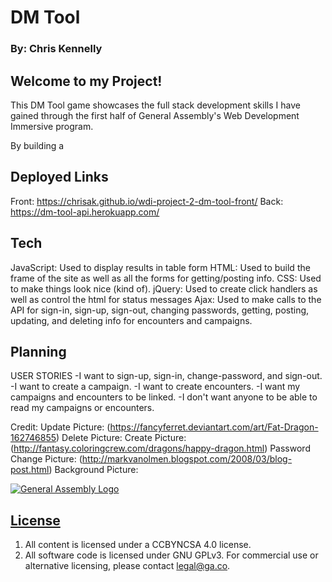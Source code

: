
# DM Tool
### By: Chris Kennelly

## Welcome to my Project!

This DM Tool game showcases the full stack development skills I have gained through the first half of General Assembly's Web Development Immersive program.

By building a

## Deployed Links

Front: https://chrisak.github.io/wdi-project-2-dm-tool-front/
Back: https://dm-tool-api.herokuapp.com/

## Tech

JavaScript: Used to display results in table form
HTML: Used to build the frame of the site as well as all the forms for getting/posting info.
CSS: Used to make things look nice (kind of).
jQuery: Used to create click handlers as well as control the html for status messages
Ajax: Used to make calls to the API for sign-in, sign-up, sign-out, changing passwords, getting, posting, updating, and deleting info for encounters and campaigns.

## Planning
USER STORIES
-I want to sign-up, sign-in, change-password, and sign-out.
-I want to create a campaign.
-I want to create encounters.
-I want my campaigns and encounters to be linked.
-I don't want anyone to be able to read my campaigns or encounters.

Credit:
Update Picture: (https://fancyferret.deviantart.com/art/Fat-Dragon-162746855)
Delete Picture:
Create Picture: (http://fantasy.coloringcrew.com/dragons/happy-dragon.html)
Password Change Picture: (http://markvanolmen.blogspot.com/2008/03/blog-post.html)
Background Picture:

[![General Assembly Logo](https://camo.githubusercontent.com/1a91b05b8f4d44b5bbfb83abac2b0996d8e26c92/687474703a2f2f692e696d6775722e636f6d2f6b6538555354712e706e67)](https://generalassemb.ly/education/web-development-immersive)

## [License](LICENSE)

1.  All content is licensed under a CC­BY­NC­SA 4.0 license.
1.  All software code is licensed under GNU GPLv3. For commercial use or
    alternative licensing, please contact legal@ga.co.
